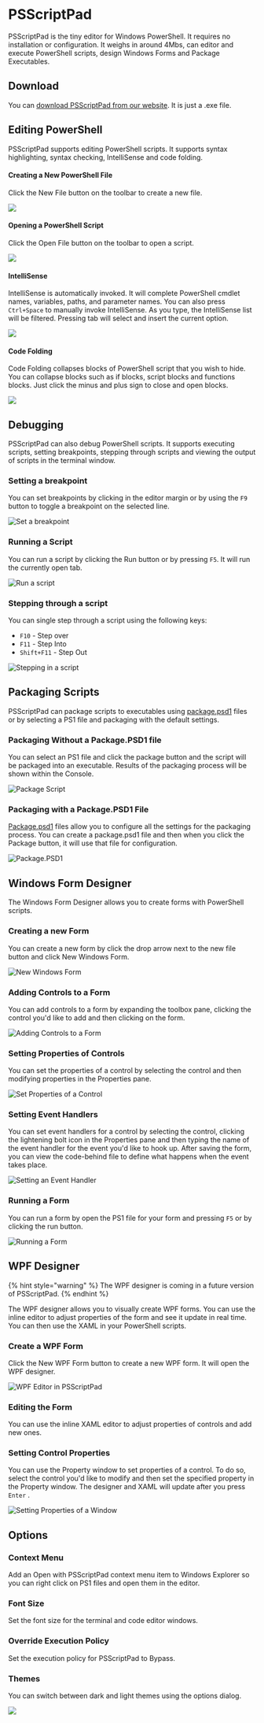 # PSScriptPad

PSScriptPad is the tiny editor for Windows PowerShell. It requires no installation or configuration. It weighs in around 4Mbs, can editor and execute PowerShell scripts, design Windows Forms and Package Executables. 

## Download

You can [download PSScriptPad from our website](https://ironmansoftware.com/downloads). It is just a .exe file. 

## Editing PowerShell

PSScriptPad supports editing PowerShell scripts. It supports syntax highlighting, syntax checking, IntelliSense and code folding. 

#### Creating a New PowerShell File

Click the New File button on the toolbar to create a new file. 

![](../.gitbook/assets/image%20%2824%29.png)

#### Opening a PowerShell Script

Click the Open File button on the toolbar to open a script. 

![](../.gitbook/assets/image%20%2823%29%20%281%29.png)

#### IntelliSense 

IntelliSense is automatically invoked. It will complete PowerShell cmdlet names, variables, paths, and parameter names. You can also press `Ctrl+Space` to manually invoke IntelliSense. As you type, the IntelliSense list will be filtered. Pressing tab will select and insert the current option. 

![](../.gitbook/assets/image%20%2822%29%20%281%29.png)

#### Code Folding 

Code Folding collapses blocks of PowerShell script that you wish to hide. You can collapse blocks such as if blocks, script blocks and functions blocks. Just click the minus and plus sign to close and open blocks. 

![](../.gitbook/assets/image.png)

## Debugging 

PSScriptPad can also debug PowerShell scripts. It supports executing scripts, setting breakpoints, stepping through scripts and viewing the output of scripts in the terminal window. 

### Setting a breakpoint 

You can set breakpoints by clicking in the editor margin or by using the `F9` button to toggle a breakpoint on the selected line. 

![Set a breakpoint](../.gitbook/assets/set-breakpoint.gif)

### Running a Script

You can run a script by clicking the Run button or by pressing `F5`. It will run the currently open tab. 

![Run a script](../.gitbook/assets/run-script.gif)

### Stepping through a script

You can single step through a script using the following keys:

* `F10` - Step over
* `F11` - Step Into
* `Shift+F11` - Step Out

![Stepping in a script](../.gitbook/assets/stepping.gif)

## Packaging Scripts

PSScriptPad can package scripts to executables using [package.psd1](packaging/package.psd1.md) files or by selecting a PS1 file and packaging with the default settings. 

### Packaging Without a Package.PSD1 file

You can select an PS1 file and click the package button and the script will be packaged into an executable. Results of the packaging process will be shown within the Console. 

![Package Script](../.gitbook/assets/package.gif)

### Packaging with a Package.PSD1 File

[Package.psd1](packaging/package.psd1.md) files allow you to configure all the settings for the packaging process. You can create a package.psd1 file and then when you click the Package button, it will use that file for configuration.

![Package.PSD1](../.gitbook/assets/packagepsd1.gif)



## Windows Form Designer

The Windows Form Designer allows you to create forms with PowerShell scripts. 

### Creating a new Form

You can create a new form by click the drop arrow next to the new file button and click New Windows Form.

![New Windows Form](../.gitbook/assets/new-form.gif)

### Adding Controls to a Form

You can add controls to a form by expanding the toolbox pane, clicking the control you'd like to add and then clicking on the form.

![Adding Controls to a Form](../.gitbook/assets/add-controls.gif)

### Setting Properties of Controls

You can set the properties of a control by selecting the control and then modifying properties in the Properties pane. 

![Set Properties of a Control](../.gitbook/assets/setprops.gif)

### Setting Event Handlers

You can set event handlers for a control by selecting the control, clicking the lightening bolt icon in the Properties pane and then typing the name of the event handler for the event you'd like to hook up. After saving the form, you can view the code-behind file to define what happens when the event takes place. 

![Setting an Event Handler](../.gitbook/assets/setevents.gif)

### Running a Form

You can run a form by open the PS1 file for your form and pressing `F5` or by clicking the run button. 

![Running a Form](../.gitbook/assets/run-form.gif)

## WPF Designer

{% hint style="warning" %}
The WPF designer is coming in a future version of PSScriptPad.
{% endhint %}

The WPF designer allows you to visually create WPF forms. You can use the inline editor to adjust properties of the form and see it update in real time. You can then use the XAML in your PowerShell scripts.

### Create a WPF Form

Click the New WPF Form button to create a new WPF form. It will open the WPF designer.

![WPF Editor in PSScriptPad](../.gitbook/assets/wpf.gif)

### Editing the Form

You can use the inline XAML editor to adjust properties of controls and add new ones. 

### Setting Control Properties

You can use the Property window to set properties of a control. To do so, select the control you'd like to modify and then set the specified property in the Property window. The designer and XAML will update after you press `Enter` . 

![Setting Properties of a Window](../.gitbook/assets/properties.gif)



## Options

### Context Menu

Add an Open with PSScriptPad context menu item to Windows Explorer so you can right click on PS1 files and open them in the editor.

### Font Size

Set the font size for the terminal and code editor windows.

### Override Execution Policy

Set the execution policy for PSScriptPad to Bypass.

### Themes

You can switch between dark and light themes using the options dialog. 

![](../.gitbook/assets/image%20%2828%29.png)





